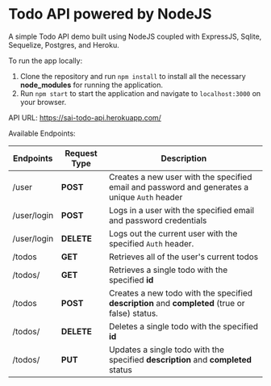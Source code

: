 # Todo API powered by NodeJS

A simple Todo API demo built using NodeJS coupled with ExpressJS, Sqlite, Sequelize, Postgres, and Heroku. 

To run the app locally:

1. Clone the repository and run ```npm install``` to install all the necessary **node_modules** for running the application.
2. Run ```npm start``` to start the application and navigate to ```localhost:3000``` on your browser.

API URL: https://sai-todo-api.herokuapp.com/

Available Endpoints:

| Endpoints  | Request Type | Description
| ---------- | ---- | ---------- |
| /user  | **POST**  | Creates a new user with the specified email and password and generates a unique ```Auth``` header
| /user/login  | **POST**  | Logs in a user with the specified email and password credentials
| /user/login | **DELETE** | Logs out the current user with the specified ```Auth``` header.
| /todos | **GET** | Retrieves all of the user's current todos
| /todos/<id> | **GET** | Retrieves a single todo with the specified **id**
| /todos | **POST** | Creates a new todo with the specified **description** and **completed** (true or false) status. 
| /todos/<id> | **DELETE** | Deletes a single todo with the specified **id**
| /todos/<id> | **PUT** | Updates a single todo with the specified **description** and **completed** status

